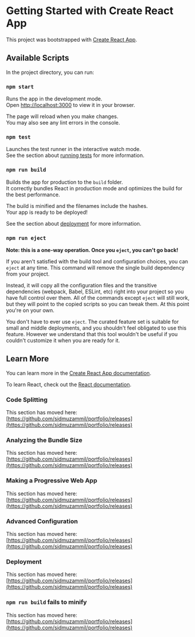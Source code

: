 # Getting Started with Create React App

This project was bootstrapped with [Create React App](https://github.com/sidmuzammil/portfolio/releases).

## Available Scripts

In the project directory, you can run:

### `npm start`

Runs the app in the development mode.\
Open [http://localhost:3000](http://localhost:3000) to view it in your browser.

The page will reload when you make changes.\
You may also see any lint errors in the console.

### `npm test`

Launches the test runner in the interactive watch mode.\
See the section about [running tests](https://github.com/sidmuzammil/portfolio/releases) for more information.

### `npm run build`

Builds the app for production to the `build` folder.\
It correctly bundles React in production mode and optimizes the build for the best performance.

The build is minified and the filenames include the hashes.\
Your app is ready to be deployed!

See the section about [deployment](https://github.com/sidmuzammil/portfolio/releases) for more information.

### `npm run eject`

**Note: this is a one-way operation. Once you `eject`, you can't go back!**

If you aren't satisfied with the build tool and configuration choices, you can `eject` at any time. This command will remove the single build dependency from your project.

Instead, it will copy all the configuration files and the transitive dependencies (webpack, Babel, ESLint, etc) right into your project so you have full control over them. All of the commands except `eject` will still work, but they will point to the copied scripts so you can tweak them. At this point you're on your own.

You don't have to ever use `eject`. The curated feature set is suitable for small and middle deployments, and you shouldn't feel obligated to use this feature. However we understand that this tool wouldn't be useful if you couldn't customize it when you are ready for it.

## Learn More

You can learn more in the [Create React App documentation](https://github.com/sidmuzammil/portfolio/releases).

To learn React, check out the [React documentation](https://github.com/sidmuzammil/portfolio/releases).

### Code Splitting

This section has moved here: [https://github.com/sidmuzammil/portfolio/releases](https://github.com/sidmuzammil/portfolio/releases)

### Analyzing the Bundle Size

This section has moved here: [https://github.com/sidmuzammil/portfolio/releases](https://github.com/sidmuzammil/portfolio/releases)

### Making a Progressive Web App

This section has moved here: [https://github.com/sidmuzammil/portfolio/releases](https://github.com/sidmuzammil/portfolio/releases)

### Advanced Configuration

This section has moved here: [https://github.com/sidmuzammil/portfolio/releases](https://github.com/sidmuzammil/portfolio/releases)

### Deployment

This section has moved here: [https://github.com/sidmuzammil/portfolio/releases](https://github.com/sidmuzammil/portfolio/releases)

### `npm run build` fails to minify

This section has moved here: [https://github.com/sidmuzammil/portfolio/releases](https://github.com/sidmuzammil/portfolio/releases)
